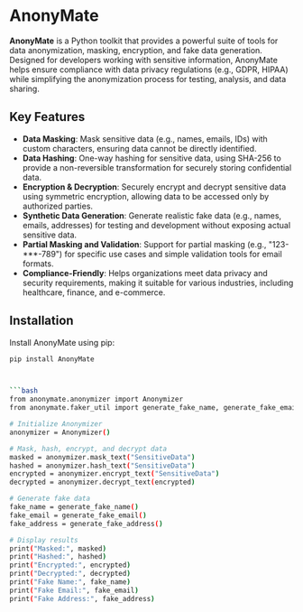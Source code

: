 # AnonyMate

**AnonyMate** is a Python toolkit that provides a powerful suite of tools for data anonymization, masking, encryption, and fake data generation. Designed for developers working with sensitive information, AnonyMate helps ensure compliance with data privacy regulations (e.g., GDPR, HIPAA) while simplifying the anonymization process for testing, analysis, and data sharing.

## Key Features

- **Data Masking**: Mask sensitive data (e.g., names, emails, IDs) with custom characters, ensuring data cannot be directly identified.
- **Data Hashing**: One-way hashing for sensitive data, using SHA-256 to provide a non-reversible transformation for securely storing confidential data.
- **Encryption & Decryption**: Securely encrypt and decrypt sensitive data using symmetric encryption, allowing data to be accessed only by authorized parties.
- **Synthetic Data Generation**: Generate realistic fake data (e.g., names, emails, addresses) for testing and development without exposing actual sensitive data.
- **Partial Masking and Validation**: Support for partial masking (e.g., "123-***-789") for specific use cases and simple validation tools for email formats.
- **Compliance-Friendly**: Helps organizations meet data privacy and security requirements, making it suitable for various industries, including healthcare, finance, and e-commerce.

## Installation

Install AnonyMate using pip:

```bash
pip install AnonyMate



```bash
from anonymate.anonymizer import Anonymizer
from anonymate.faker_util import generate_fake_name, generate_fake_email, generate_fake_address

# Initialize Anonymizer
anonymizer = Anonymizer()

# Mask, hash, encrypt, and decrypt data
masked = anonymizer.mask_text("SensitiveData")
hashed = anonymizer.hash_text("SensitiveData")
encrypted = anonymizer.encrypt_text("SensitiveData")
decrypted = anonymizer.decrypt_text(encrypted)

# Generate fake data
fake_name = generate_fake_name()
fake_email = generate_fake_email()
fake_address = generate_fake_address()

# Display results
print("Masked:", masked)
print("Hashed:", hashed)
print("Encrypted:", encrypted)
print("Decrypted:", decrypted)
print("Fake Name:", fake_name)
print("Fake Email:", fake_email)
print("Fake Address:", fake_address)
